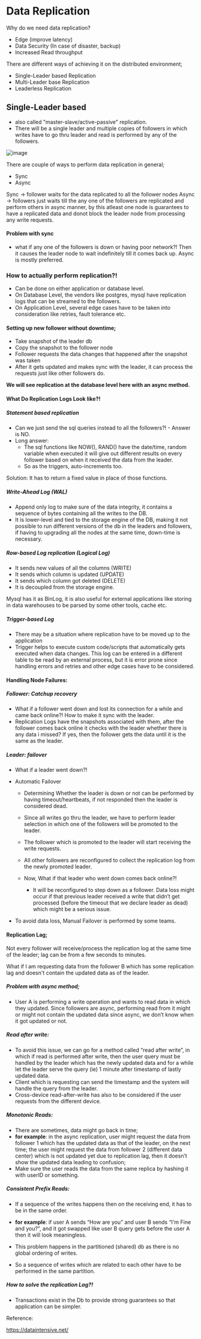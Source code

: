 # Data Replication 
   Why do we need data replication? 
  - Edge (improve latency)
  - Data Security (In case of disaster, backup) 
  - Increased Read throughput

  There are different ways of achieving it on the distributed environment;
- Single-Leader based Replication
- Multi-Leader base Replication
- Leaderless Replication


## Single-Leader based 
  - also called "master-slave/active-passive" replication.
  - There will be a single leader and multiple copies of followers in which writes have to go thru leader and read is performed by any of the followers. 

![image](https://github.com/mystica2000/TIL/assets/45729256/30945ef0-3a2a-4d74-9a81-9b425577bdc2)


There are couple of ways to perform data replication in general;
- Sync
- Async 

Sync -> follower waits for the data replicated to all the follower nodes
Async -> followers just waits till the any one of the followers are replicated and perform others in async manner, by this atleast one node is guarantees to have a replicated data and donot block the leader node from processing any write requests. 

#### Problem with sync 
- what if any one of the followers is down or having poor network?! Then it causes the leader node to wait indefinitely till it comes back up. Async is mostly preferred.


### How to actually perform replication?! 
- Can be done on either application or database level.
- On Database Level, the vendors like postgres, mysql have replication logs that can be streamed to the followers. 
- On Application Level, several edge cases have to be taken into consideration like retries, fault tolerance etc.

#### Setting up new follower without downtime;
- Take snapshot of the leader db
- Copy the snapshot to the follower node
- Follower requests the data changes that happened after the snapshot was taken
- After it gets updated and makes sync with the leader, it can process the requests just like other followers do.


**We will see replication at the database level here with an async method.**

#### What Do Replication Logs Look like?! 

##### Statement based replication 
- Can we just send the sql queries instead to all the followers?! - Answer is NO. 
- Long answer: 
  - The sql functions like NOW(), RAND() have the date/time, random variable when executed it will give out different results on every follower based on when it received the data from the leader.
  - So as the triggers, auto-increments too.

Solution: It has to return a fixed value in place of those functions.

##### Write-Ahead Log (WAL)
- Append only log to make sure of the data integrity, it contains a sequence of bytes containing all the writes to the DB. 
- It is lower-level and tied to the storage engine of the DB, making it not possible to run different versions of the db in the leaders and followers, if having to upgrading all the nodes at the same time, down-time is necessary.

##### Row-based Log replication (Logical Log)
- It sends new values of all the columns (WRITE)
- It sends which column is updated (UPDATE)
- It sends which column got deleted (DELETE)
- It is decoupled from the storage engine.

Mysql has it as BinLog, it is also useful for external applications like storing in data warehouses to be parsed by some other tools, cache etc.

##### Trigger-based Log
- There may be a situation where replication have to be moved up to the application
- Trigger helps to execute custom code/scripts that automatically gets executed when data changes. This log can be entered in a different table to be read by an external process, but it is error prone since handling errors and retries and other edge cases have to be considered.


#### Handling Node Failures: 

##### Follower: Catchup recovery
- What if a follower went down and lost its connection for a while and came back online?! How to make it sync with the leader. 
- Replication Logs have the snapshots associated with them, after the follower comes back online it checks with the leader whether there is any data i missed? If yes, then the follower gets the data until it is the same as the leader.


##### Leader: failover
- What if a leader went down?! 

- Automatic Failover
  - Determining Whether the leader is down or not can be performed by having timeout/heartbeats, if not responded then the leader is considered dead.
  - Since all writes go thru the leader, we have to perform leader selection in which one of the followers will be promoted to the leader.
  - The follower which is promoted to the leader will start receiving the write requests.
  - All other followers are reconfigured to collect the replication log from the newly promoted leader. 

  - Now, What if that leader who went down comes back online?! 
    - It will be reconfigured to step down as a follower. Data loss might occur if that previous leader received a write that didn’t get processed (before the timeout that we declare leader as dead) which might be a serious issue. 

- To avoid data loss, Manual Failover is performed by some teams. 


#### Replication Lag;
Not every follower will receive/process the replication log at the same time of the leader; lag can be from a few seconds to minutes. 

What if I am requesting data from the follower B which has some replication lag and doesn't contain the updated data as of the leader. 

##### Problem with async method; 
  - User A is performing a write operation and wants to read data in which they updated.  Since followers are async, performing read from it might or might not contain the updated data since async, we don’t know when it got updated or not. 

##### Read after write:

  - To avoid this issue, we can go for a method called “read after write”, in which if read is performed after write, then the user query must be handled by the leader which has the newly updated data and for a while let the leader serve the query (ie) 1 minute after timestamp of lastly updated data.  
  - Client which is requesting can send the timestamp and the system will handle the query from the leader. 
  - Cross-device read-after-write has also to be considered if the user requests from the different device. 

##### Monotonic Reads: 
  - There are sometimes, data might go back in time; 
  - **for example**: in the async replication, user might request the data from follower 1 which has the updated data as that of the leader, on the next time; the user might request the data from follower 2 (different data center) which is not updated yet due to replication lag, then it doesn’t show the updated data leading to confusion; 
  - Make sure the user reads the data from the same replica by hashing it with userID or something.

##### Consistent Prefix Reads:
  - If a sequence of the writes happens then on the receiving end, it has to be in the same order. 
  - **for example**: if user A sends “How are you” and user B sends “I'm Fine and you?”, and it got swapped like user B query gets before the user A then it will look meaningless. 

  - This problem happens in the partitioned (shared) db as there is no global ordering of writes.
  - So a sequence of writes which are related to each other have to be performed in the same partition.
       
##### How to solve the replication Lag?!
  - Transactions exist in the Db to provide strong guarantees so that application can be simpler.

Reference: 

https://dataintensive.net/
